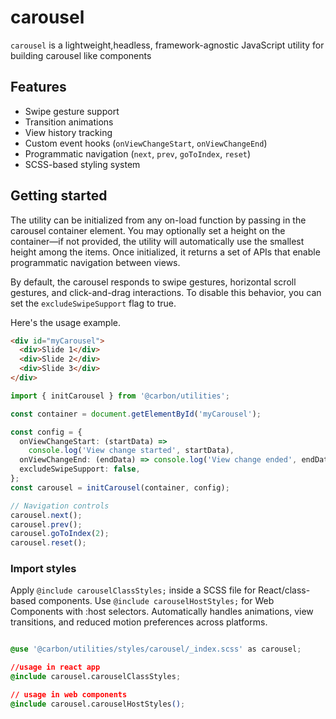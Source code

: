 # carousel

`carousel` is a lightweight,headless, framework-agnostic JavaScript utility for
building carousel like components

## Features

- Swipe gesture support
- Transition animations
- View history tracking
- Custom event hooks (`onViewChangeStart`, `onViewChangeEnd`)
- Programmatic navigation (`next`, `prev`, `goToIndex`, `reset`)
- SCSS-based styling system

## Getting started

The utility can be initialized from any on-load function by passing in the
carousel container element. You may optionally set a height on the container—if
not provided, the utility will automatically use the smallest height among the
items. Once initialized, it returns a set of APIs that enable programmatic
navigation between views.

By default, the carousel responds to swipe gestures, horizontal scroll gestures,
and click-and-drag interactions. To disable this behavior, you can set the
`excludeSwipeSupport` flag to true.

Here's the usage example.

```html
<div id="myCarousel">
  <div>Slide 1</div>
  <div>Slide 2</div>
  <div>Slide 3</div>
</div>
```

```ts
import { initCarousel } from '@carbon/utilities';

const container = document.getElementById('myCarousel');

const config = {
  onViewChangeStart: (startData) =>
    console.log('View change started', startData),
  onViewChangeEnd: (endData) => console.log('View change ended', endData),
  excludeSwipeSupport: false,
};
const carousel = initCarousel(container, config);

// Navigation controls
carousel.next();
carousel.prev();
carousel.goToIndex(2);
carousel.reset();
```

### Import styles

Apply `@include carouselClassStyles;` inside a SCSS file for React/class-based
components. Use `@include carouselHostStyles;` for Web Components with :host
selectors. Automatically handles animations, view transitions, and reduced
motion preferences across platforms.

```css

@use '@carbon/utilities/styles/carousel/_index.scss' as carousel;

//usage in react app
@include carousel.carouselClassStyles;

// usage in web components
@include carousel.carouselHostStyles();


```
